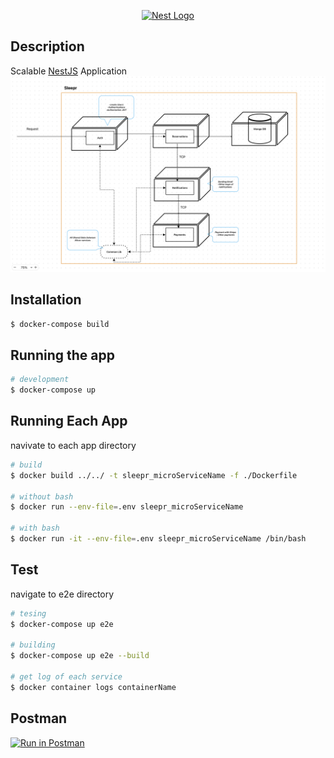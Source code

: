 <p align="center">
  <a href="http://nestjs.com/" target="blank"><img src="https://nestjs.com/img/logo-small.svg" width="200" alt="Nest Logo" /></a>
</p>

## Description

Scalable [NestJS](https://github.com/nestjs/nest) Application
![Alt text](image.png)

## Installation

```bash
$ docker-compose build
```

## Running the app

```bash
# development
$ docker-compose up

```

## Running Each App

navivate to each app directory

```bash
# build
$ docker build ../../ -t sleepr_microServiceName -f ./Dockerfile

# without bash
$ docker run --env-file=.env sleepr_microServiceName

# with bash
$ docker run -it --env-file=.env sleepr_microServiceName /bin/bash
```

## Test

navigate to e2e directory

```bash
# tesing
$ docker-compose up e2e

# building
$ docker-compose up e2e --build

# get log of each service
$ docker container logs containerName
```

## Postman

[![Run in Postman](https://run.pstmn.io/button.svg)](https://app.getpostman.com/run-collection/1566887-dd6ca9a1-7464-4a07-81b7-0bcbf6c80037?action=collection%2Ffork&source=rip_markdown&collection-url=entityId%3D1566887-dd6ca9a1-7464-4a07-81b7-0bcbf6c80037%26entityType%3Dcollection%26workspaceId%3Df20b8551-2f10-4363-b926-f1d77d8643ff)
